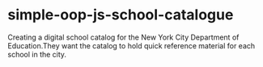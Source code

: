 # simple-oop-js-school-catalogue
Creating a digital school catalog for the New York City Department of Education.They want the catalog to hold quick reference material for each school in the city.  
